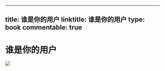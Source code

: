 
---
title: 谁是你的用户
linktitle: 谁是你的用户
type: book
commentable: true
---

# 谁是你的用户

![](https://tva1.sinaimg.cn/large/007rAy9hgy1g30q7634x8j30v20jcgp8.jpg)

    